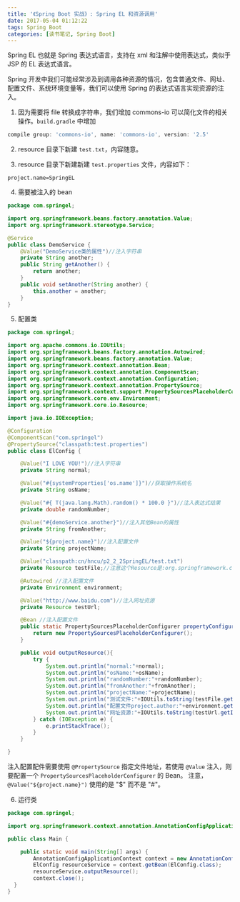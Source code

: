 ```yaml
---
title: '《Spring Boot 实战》: Spring EL 和资源调用'
date: 2017-05-04 01:12:22
tags: Spring Boot
categories: [读书笔记, Spring Boot]
---
```

Spring EL 也就是 Spring 表达式语言，支持在 xml 和注解中使用表达式，类似于 JSP 的 EL 表达式语言。

Spring 开发中我们可能经常涉及到调用各种资源的情况，包含普通文件、网址、配置文件、系统环境变量等，我们可以使用 Spring 的表达式语言实现资源的注入。
<!--more-->

1. 因为需要将 file 转换成字符串，我们增加 commons-io 可以简化文件的相关操作。`build.gradle` 中增加

  ```groovy
  compile group: 'commons-io', name: 'commons-io', version: '2.5'
  ```

2. resource 目录下新建 `test.txt`，内容随意。

3. resource 目录下新建新建 `test.properties` 文件，内容如下：

  ```
  project.name=SpringEL
  ```

4. 需要被注入的 bean

  ```Java
  package com.springel;

  import org.springframework.beans.factory.annotation.Value;
  import org.springframework.stereotype.Service;

  @Service
  public class DemoService {
      @Value("DemoService类的属性")//注入字符串
      private String another;
      public String getAnother() {
          return another;
      }
      public void setAnother(String another) {
          this.another = another;
      }
  }
  ```

5. 配置类

  ```Java
  package com.springel;

  import org.apache.commons.io.IOUtils;
  import org.springframework.beans.factory.annotation.Autowired;
  import org.springframework.beans.factory.annotation.Value;
  import org.springframework.context.annotation.Bean;
  import org.springframework.context.annotation.ComponentScan;
  import org.springframework.context.annotation.Configuration;
  import org.springframework.context.annotation.PropertySource;
  import org.springframework.context.support.PropertySourcesPlaceholderConfigurer;
  import org.springframework.core.env.Environment;
  import org.springframework.core.io.Resource;

  import java.io.IOException;

  @Configuration
  @ComponentScan("com.springel")
  @PropertySource("classpath:test.properties")
  public class ElConfig {

      @Value("I LOVE YOU!")//注入字符串
      private String normal;

      @Value("#{systemProperties['os.name']}")//获取操作系统名
      private String osName;

      @Value("#{ T(java.lang.Math).random() * 100.0 }")//注入表达式结果
      private double randomNumber;

      @Value("#{demoService.another}")//注入其他Bean的属性
      private String fromAnother;

      @Value("${project.name}")//注入配置文件
      private String projectName;

      @Value("classpath:cn/hncu/p2_2_2SpringEL/test.txt")
      private Resource testFile;//注意这个Resource是:org.springframework.core.io.Resource;

      @Autowired //注入配置文件
      private Environment environment;

      @Value("http://www.baidu.com")//注入网址资源
      private Resource testUrl;

      @Bean //注入配置文件
      public static PropertySourcesPlaceholderConfigurer propertyConfigurer(){
          return new PropertySourcesPlaceholderConfigurer();
      }

      public void outputResource(){
          try {
              System.out.println("normal:"+normal);
              System.out.println("osName:"+osName);
              System.out.println("randomNumber:"+randomNumber);
              System.out.println("fromAnother:"+fromAnother);
              System.out.println("projectName:"+projectName);
              System.out.println("测试文件:"+IOUtils.toString(testFile.getInputStream()));
              System.out.println("配置文件project.author:"+environment.getProperty("project.author"));
              System.out.println("网址资源:"+IOUtils.toString(testUrl.getInputStream()));
          } catch (IOException e) {
              e.printStackTrace();
          }
      }

  }
  ```
  注入配置配件需要使用 `@PropertySource` 指定文件地址，若使用 `@Value` 注入，则要配置一个 `PropertySourcesPlaceholderConfigurer` 的 Bean。 注意，`@Value("${project.name}")` 使用的是 "$" 而不是 "#"。

6. 运行类

  ```Java
  package com.springel;

  import org.springframework.context.annotation.AnnotationConfigApplicationContext;

  public class Main {

      public static void main(String[] args) {
          AnnotationConfigApplicationContext context = new AnnotationConfigApplicationContext(ElConfig.class);
          ElConfig resourceService = context.getBean(ElConfig.class);
          resourceService.outputResource();
          context.close();
  	}
  }
  ```

